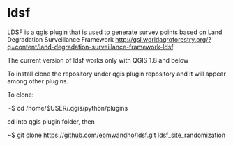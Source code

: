 ldsf
====

LDSF is a qgis plugin that is used to generate survey points based on Land Degradation Surveillance Framework http://gsl.worldagroforestry.org/?q=content/land-degradation-surveillance-framework-ldsf. 

The current version of ldsf works only with QGIS 1.8 and below

To install clone the repository under qgis plugin repository and it will appear among other plugins.

To clone:

~$ cd /home/$USER/.qgis/python/plugins

cd into qgis plugin folder, then

~$ git clone https://github.com/eomwandho/ldsf.git ldsf_site_randomization
